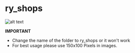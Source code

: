 # ry_shops

![alt text](https://imgur.com/hXO49YI.png)

**IMPORTANT**

- Change the name of the folder to ry_shops or it won't work
- For best usage please use 150x100 Pixels in images.
